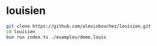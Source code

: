 # louisien

```bash
git clone https://github.com/alexisbouchez/louisien.git
cd louisien
bun run index.ts ./examples/demo.louis
```
